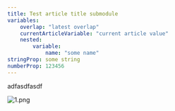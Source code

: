 ```yaml
---
title: Test article title submodule
variables:
    overlap: "latest overlap"
    currentArticleVariable: "current article value"
    nested:
        variable:
            name: "some name"
stringProp: some string
numberProp: 123456
---
```



adfasdfasdf

![1.png]()
